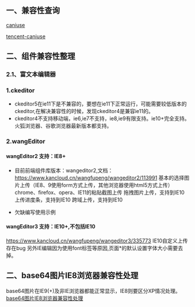 ## 一、兼容性查询

[caniuse](https://caniuse.com/#home)

[tencent-caniuse](https://x5.tencent.com/tbs/guide/caniuse/index.html)
 
## 二、组件兼容性整理

### 2.1、富文本编辑器

### 1.ckeditor
* ckeditor5在ie11下是不兼容的，要想在ie11下正常运行，可能需要较低版本的ckeditor,在解决兼容性的时候，发现ckeditor4是兼容ie11的。
* ckeditor4不支持移动端，ie6,ie7不支持，ie8,ie9有限支持。ie10+完全支持。火狐浏览器、谷歌浏览器最新版本都支持。

### 2.wangEditor
####  wangEditor2 支持：IE8+
*  目前前端组件库版本：wangeditor2,文档：https://www.kancloud.cn/wangfupeng/wangeditor2/113991
基本的选择图片上传（IE8、9使用form方式上传，其他浏览器使用html5方式上传）
chrome、firefox、opera、IE11的粘贴截图上传
拖拽图片上传，支持到IE10
上传进度条，支持到IE10
跨域上传，支持到IE10

* 欠缺编写使用示例

####  wangEditor3 支持：IE10+,不包括IE10
https://www.kancloud.cn/wangfupeng/wangeditor3/335773
 IE10自定义上传存在bug
 另外IE编辑因为使用font标签等原因,页面*的默认设置字体大小需要去掉。
 

 ## 二、base64图片IE8浏览器兼容性处理
 base64图片在IE9(+)及非IE浏览器都能正常显示，IE8则要区分XP情况处理。
 [base64图片IE8浏览器兼容性处理]( https://www.cnblogs.com/murphyzhou/p/base64-image-compatible.html)

